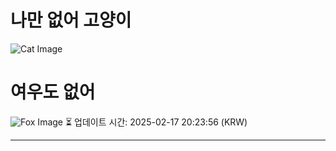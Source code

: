 
# 나만 없어 고양이

![Cat Image](https://cdn2.thecatapi.com/images/2hk.jpg)

# 여우도 없어
![Fox Image](https://randomfox.ca/images/70.jpg)
⏳ 업데이트 시간: 2025-02-17 20:23:56 (KRW)

---
